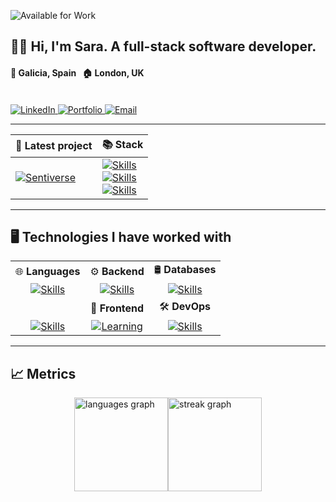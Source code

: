 ![Available for Work](https://img.shields.io/badge/Available%20for%20Work-Yes-brightgreen)

## 👩‍💻 Hi, I'm Sara. A full-stack software developer.

#### 📌 Galicia, Spain ‎ ‎ ‎ ‎ ‎ ‎ 🏠 London, UK

<br>

<a href="https://www.linkedin.com/in/saragarcia6123" target="_blank">
    <img src="https://img.shields.io/badge/LinkedIn-0077B5?style=for-the-badge" alt="LinkedIn" />
</a>

<a href="https://saragarcia.dev" target="_blank">
    <img src="https://img.shields.io/badge/Portfolio-000000?style=for-the-badge" alt="Portfolio" />
</a>

<a href="mailto:saragarcia6123@gmail.com" target="_blank">
    <img src="https://img.shields.io/badge/Email-D14836?style=for-the-badge" alt="Email" />
</a>

<br>


---

| 🚀 Latest project                                                                                                     | 📚 Stack                                                                                              |
|------------------------------------------------------------------------------------------------------------------------|--------------------------------------------------------------------------------------------------------|
| [![Sentiverse](https://github-readme-stats.vercel.app/api/pin/?username=saragarcia6123&repo=Sentiverse&theme=dark&hide_border=true)](https://github.com/saragarcia6123/Sentiverse) | [![Skills](https://skillicons.dev/icons?i=python,fastapi,graphql)](https://skillicons.dev) <br> [![Skills](https://skillicons.dev/icons?i=typescript,react,tailwind)](https://skillicons.dev) <br> [![Skills](https://skillicons.dev/icons?i=gcp,linux,nginx)](https://skillicons.dev) |

---

## 🖥️ Technologies I have worked with 

|                                                                                                          |                                                                                                                  |                                                                                                                |
|:--------------------------------------------------------------------------------------------------------:|:----------------------------------------------------------------------------------------------------------------:|:--------------------------------------------------------------------------------------------------------------:|
| 🌐 **Languages**                                                                                         | ⚙️ **Backend**                                                                                                   | 🛢️ **Databases**                                                                                               |
| [![Skills](https://skillicons.dev/icons?i=python,java,kotlin,bash,solidity)](https://skillicons.dev)     | [![Skills](https://skillicons.dev/icons?i=fastapi,flask,django,nodejs,graphql)](https://skillicons.dev)          | [![Skills](https://skillicons.dev/icons?i=postgresql,mysql,firebase,supabase,mongodb)](https://skillicons.dev) |
|                                                                                                          | 🎨 **Frontend**                                                                                                  | 🛠️ **DevOps**                                                                                                  |
|  [![Skills](https://skillicons.dev/icons?i=html,css,javascript,typescript,dart)](https://skillicons.dev) | [![Learning](https://skillicons.dev/icons?i=react,tailwind,flutter,androidstudio,figma)](https://skillicons.dev) | [![Skills](https://skillicons.dev/icons?i=git,linux,docker,gcp,nginx)](https://skillicons.dev)                 |

---

## 📈 Metrics

<div style="width: 100%; display: flex; justify-content: center;">
  <div style="display: flex;">
    <img src="https://github-readme-stats.vercel.app/api/top-langs?username=saragarcia6123&locale=en&hide_title=false&layout=compact&card_width=320&langs_count=10&theme=dark&hide_border=true&order=2" height="150" alt="languages graph"  />
    <img src="https://streak-stats.demolab.com?user=saragarcia6123&locale=en&mode=weekly&theme=dark&hide_border=true&border_radius=5&order=3" height="150" alt="streak graph"  />
  </div>
</div>

